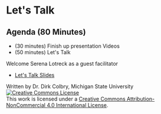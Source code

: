 # Let's Talk 

## Agenda (80 Minutes)

- (30 minutes) Finish up presentation Videos
- (50 minutes) Let's Talk 

Welcome Serena Lotreck as a guest facilitator

- [Let's Talk Slides](https://docs.google.com/presentation/d/1ahHNvB28So9p-QgIYNPA1MeOjv4Ni18ZfQoGKXSrsPI/edit?usp=sharing)


Written by Dr. Dirk Colbry, Michigan State University
<a rel="license" href="http://creativecommons.org/licenses/by-nc/4.0/"><img alt="Creative Commons License" style="border-width:0" src="https://i.creativecommons.org/l/by-nc/4.0/88x31.png" /></a><br />This work is licensed under a <a rel="license" href="http://creativecommons.org/licenses/by-nc/4.0/">Creative Commons Attribution-NonCommercial 4.0 International License</a>.
